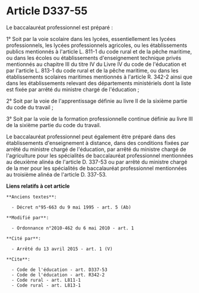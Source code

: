 # Article D337-55

Le baccalauréat professionnel est préparé :

1° Soit par la voie scolaire dans les lycées, essentiellement les lycées professionnels, les lycées professionnels agricoles,
ou les établissements publics mentionnés à l'article L. 811-1 du code rural et de la pêche maritime, ou dans les écoles ou
établissements d'enseignement technique privés mentionnés au chapitre III du titre IV du Livre IV du code de l'éducation et
par l'article L. 813-1 du code rural et de la pêche maritime, ou dans les établissements scolaires maritimes mentionnés à
l'article R. 342-2 ainsi que dans les établissements relevant des départements ministériels dont la liste est fixée par
arrêté du ministre chargé de l'éducation ;

2° Soit par la voie de l'apprentissage définie au livre II de la sixième partie du code du travail ;

3° Soit par la voie de la formation professionnelle continue définie au livre III de la sixième partie du code du travail.

Le baccalauréat professionnel peut également être préparé dans des établissements d'enseignement à distance, dans des
conditions fixées par arrêté du ministre chargé de l'éducation, par arrêté du ministre chargé de l'agriculture pour les
spécialités de baccalauréat professionnel mentionnées au deuxième alinéa de l'article D. 337-53 ou par arrêté du ministre
chargé de la mer pour les spécialités de baccalauréat professionnel mentionnées au troisième alinéa de l'article D. 337-53.

**Liens relatifs à cet article**

	**Anciens textes**:

	  - Décret n°95-663 du 9 mai 1995 - art. 5 (Ab)

	**Modifié par**:

	  - Ordonnance n°2010-462 du 6 mai 2010 - art. 1

	**Cité par**:

	  - Arrêté du 13 avril 2015 - art. 1 (V)

	**Cite**:

	  - Code de l'éducation - art. D337-53
	  - Code de l'éducation - art. R342-2
	  - Code rural - art. L811-1
	  - Code rural - art. L813-1
